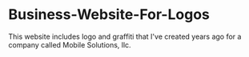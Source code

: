 # Business-Website-For-Logos
This website includes logo and graffiti that I've created years ago for a company called Mobile Solutions, llc.
